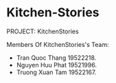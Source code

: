 # Kitchen-Stories

PROJECT: KitchenStories

Members Of KitchenStories's Team:

- Tran Quoc Thang 19522218.
- Nguyen Huu Phat 19521996.
- Truong Xuan Tam 19522167.

